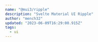 ```yaml
---
name: "@mui3/ripple"
description: "Svelte Material UI Ripple"
author: "mench32"
updated: "2023-06-09T16:29:00.915Z"
tags: 
  - ui
---
```

